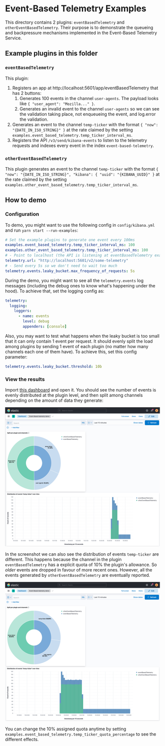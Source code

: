 # Event-Based Telemetry Examples

This directory contains 2 plugins: `eventBasedTelemetry` and `otherEventBasedTelemetry`. 
Their purpose is to demonstrate the queueing and backpressure mechanisms implemented in the Event-Based Telemetry Service.

## Example plugins in this folder

### `eventBasedTelemetry`

This plugin:

1. Registers an app at http://localhost:5601/app/eventBasedTelemetry that has 2 buttons:
    1. Generates 100 events in the channel `user-agents`. The payload looks like `{ "user_agent": "Mozilla..." }`.
    2. Generates an invalid event to the channel `user-agents` so we can see the validation taking place, not enqueueing the event, and log.error the validation.
2. Generates an event to the channel `temp-ticker` with the format `{ "now": "{DATE_IN_ISO_STRING}" }` at the rate claimed by the setting `examples.event_based_telemetry.temp_ticker_interval_ms`.
3. Registers the API `/v3/send/kibana-events` to listen to the telemetry requests and indexes every event in the index `event-based-telemetry`.

### `otherEventBasedTelemetry`

This plugin generates an event to the channel `temp-ticker` with the format `{ "now": "{DATE_IN_ISO_STRING}", "kibana": { "uuid": "{KIBANA_UUID}" }` at the rate claimed by the setting `examples.other_event_based_telemetry.temp_ticker_interval_ms`.

## How to demo

### Configuration

To demo, you might want to use the following config in `config/kibana.yml` and run `yarn start --run-examples`:

```yaml
# Set the example plugins to generate one event every 100ms
examples.event_based_telemetry.temp_ticker_interval_ms: 100
examples.other_event_based_telemetry.temp_ticker_interval_ms: 100
# - Point to localhost (the API is listening at eventBasedTelemetry example plugin)
telemetry.url: "http://localhost:5601/v2/some-telemetry"
# - Send every 5s so we don't need to wait too much
telemetry.events.leaky_bucket.max_frequency_of_requests: 5s
```

During the demo, you might want to see all the `telemetry.events` log messages (including the debug ones to know what's happening under the hood). To achieve that, set the logging config as:

```yaml
telemetry:
  logging:
    loggers:
      - name: events
        level: debug
        appenders: [console]
```

Also, you may want to test what happens when the leaky bucket is too small that it can only contain 1 event per request.
It should evenly split the load among plugins by sending 1 event of each plugin (no matter how many channels each one of them have). To achieve this, set this config parameter:

```yaml
telemetry.events.leaky_bucket.threshold: 10b
```

### View the results

Import [this dashboard](./export.ndjson) and open it. You should see the number of events is evenly distributed at the plugin level, and then split among channels depending on the amount of data they generate:

![](./images/overloaded_channel_queue.png)

In the screenshot we can also see the distribution of events `temp-ticker` are different. This happens because the channel in the plugin `eventBasedTelemetry` has a explicit quota of 10% the plugin's allowance. So _older_ events are dropped in favour of more recent ones. However, all the events generated by `otherEventBasedTelemetry` are eventually reported.

![](./images/overloaded_channel_queue_bis.png)

You can change the 10% assigned quota anytime by setting `examples.event_based_telemetry.temp_ticker_quota_percentage` to see the different effects.
